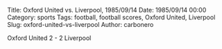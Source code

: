 Title: Oxford United vs. Liverpool, 1985/09/14
Date: 1985/09/14 00:00
Category: sports
Tags: football, football scores, Oxford United, Liverpool
Slug: oxford-united-vs-liverpool
Author: carbonero


Oxford United 2 - 2 Liverpool
